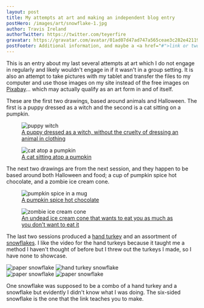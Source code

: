 ```yaml
---
layout: post
title: My attempts at art and making an independent blog entry
postHero: /images/art/snowflake-1.jpg
author: Travis Ireland
authorTwitter: https://twitter.com/teyerfire
gravatar: https://gravatar.com/avatar/01ad07d47ad747a565ceae3c282e42119541f726a9c8162e792d92f62e88cb81?s=150
postFooter: Additional information, and maybe a <a href="#">link or two</a>
---
```


This is an entry about my last several attempts at art which I do not engage in regularly and likely wouldn't engage in if it wasn't in a group setting. It is also an attempt to take pictures with my tablet and transfer the files to my computer and use those images on my site instead of the free images on [Pixabay](https://pixabay.com)... which may actually qualify as an art form in and of itself.

These are the first two drawings, based around animals and Halloween. The first is a puppy dressed as a witch and the second is a cat sitting on a pumpkin.

<div class="halloween-drawings">
    <figure>
        <img src="/images/art/puppy-witch.jpg" alt="puppy witch">
        <figcaption>
            <a href="https://www.youtube.com/watch?v=8behUdATWgk)" rel="noopener" target="_blank">A puppy dressed as a witch, without the cruelty of dressing an animal in clothing</a>
        </figcaption>
    </figure>
    <figure>
        <img src="/images/art/cat-pumpkin.jpg" alt="cat atop a pumpkin">
        <figcaption>
            <a href="https://www.youtube.com/watch?v=oUBMxXl03kA" rel="noopener" target="_blank">A cat sitting atop a pumpkin</a>
        </figcaption>
    </figure>
</div>

The next two drawings are from the next session, and they happen to be based around both Halloween and food; a cup of pumpkin spice hot chocolate, and a zombie ice cream cone.

<div class="halloween-drawings">
    <figure>
        <img src="/images/art/pumpkin-spice.jpg" alt="pumpkin spice in a mug">
        <figcaption>
            <a href="https://www.youtube.com/watch?v=6wrg_mJldj8)" rel="noopener" target="_blank">A pumpkin spice hot chocolate</a>
        </figcaption>
    </figure>
    <figure>
        <img src="/images/art/zombie-ice-cream.jpg" alt="zombie ice cream cone">
        <figcaption>
            <a href="https://www.youtube.com/watch?v=jO_9VOAmvwM" rel="noopener" target="_blank">An undead ice cream cone that wants to eat you as much as you don't want to eat it</a>
        </figcaption>
    </figure>
</div>

The last two sessions produced a <a href="https://www.youtube.com/watch?v=OGS2KBRbaXo" rel="noopener" target="_blank">hand turkey</a> and an assortment of <a href="https://volumeone.org/articles/2020/12/11/268592-wondering-how-to-make-paper-snowflakes-look-no" rel="noopener" target="_blank">snowflakes</a>. I like the video for the hand turkeys because it taught me a method I haven't thought of before but I threw out the turkeys I made, so I have none to showcase.

<div class="snowflakes">
    <div class="paper-snowflakes">
        <img src="/images/art/snowflake-2.jpg" alt="paper snowflake">
        <img src="/images/art/hand-snowflake.jpg" alt="hand turkey snowflake">
    </div>
    <div class="paper-snowflakes">
        <img src="/images/art/snowflake-3.jpg" alt="paper snowflake">
        <img src="/images/art/snowflake-4.jpg" alt="paper snowflake">
    </div>
</div>

One snowflake was supposed to be a combo of a hand turkey and a snowflake but evidently I didn't know what I was doing. The six-sided snowflake is the one that the link teaches you to make.
